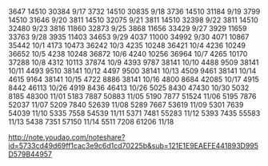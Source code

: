 
3647 14510 30384 9/17
3732 14510 30835 9/18
3736 14510 31184 9/19
3799 14510 31646 9/20
3811 14510 32075 9/21
3811 14510 32398 9/22
3811 14510 32480 9/23
3816 11860 32873 9/25
3868 11656 33429 9/27
3929 11659 33763 9/28
3935 11403 34653 9/29
4037 11000 34992 9/30
4071 10867 35442 10/1
4173 10473 36242 10/3
4235 10248 36421 10/4
4236 10249 36652 10/5
4238 10248 36872 10/6
4240 10256 36964 10/7
4265 10170 37288 10/8
4312 10113 37874 10/9
4393  9787 38141 10/10
4488  9509 38141 10/11
4493  9510 38141 10/12
4497  9500 38141 10/13
4509  9461 38141 10/14
4615  9164 38141 10/15
4722  8886 38141 10/16
4800  8684 42085 10/17
4915  8442 46113 10/26
4919  8436 46413 10/26
5025  8430 47430 10/30
5032  8185 48300 11/01
5183  7887 50883 11/05
5190  7877 51524 11/06
5195  7876 52037 11/07
5209  7840 52639 11/08
5289  7667 53619 11/09 
5301  7639 54039 11/10 
5335  7558 54539 11/11
5371  7481 55283 11/12
5393  7435 55583 11/13
5438  7351 57150 11/14
5511  7208 61206 11/18

http://note.youdao.com/noteshare?id=5733cd49d69ff1cac3e9c6d1cd70225b&sub=121E1E9EAEFE441893D995D579B44957